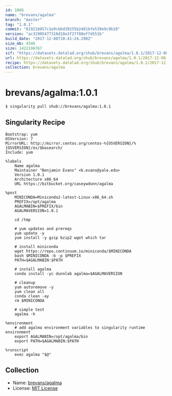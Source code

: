 ```yaml
---
id: 1066
name: "brevans/agalma"
branch: "master"
tag: "1.0.1"
commit: "819218857c1e9cbbd39255b2481bfe539e9c9b10"
version: "ac31905477318d18e3f27f80ef7d551b"
build_date: "2017-12-08T10:41:24.290Z"
size_mb: 4546
size: 1422196767
sif: "https://datasets.datalad.org/shub/brevans/agalma/1.0.1/2017-12-08-81921885-ac319054/ac31905477318d18e3f27f80ef7d551b.simg"
url: https://datasets.datalad.org/shub/brevans/agalma/1.0.1/2017-12-08-81921885-ac319054/
recipe: https://datasets.datalad.org/shub/brevans/agalma/1.0.1/2017-12-08-81921885-ac319054/Singularity
collection: brevans/agalma
---
```


# brevans/agalma:1.0.1

```bash
$ singularity pull shub://brevans/agalma:1.0.1
```

## Singularity Recipe

```singularity
Bootstrap: yum
OSVersion: 7
MirrorURL: http://mirror.centos.org/centos-%{OSVERSION}/%{OSVERSION}/os/$basearch/
Include: yum

%labels
    Name agalma
    Maintainer "Benjamin Evans" <b.evans@yale.edu>
    Version 1.0.1
    Architecture x86_64
    URL https://bitbucket.org/caseywdunn/agalma

%post
    MINICONDA=Miniconda2-latest-Linux-x86_64.sh
    PREFIX=/opt/agalma
    AGALMABIN=$PREFIX/bin
    AGALMAVERSION=1.0.1

    cd /tmp

    # yum updates and prereqs
    yum update -y
    yum install -y gzip bzip2 wget which tar

    # install miniconda
    wget https://repo.continuum.io/miniconda/$MINICONDA
    bash $MINICONDA -b -p $PREFIX
    PATH=$AGALMABIN:$PATH

    # install agalma
    conda install -yc dunnlab agalma=$AGALMAVERSION

    # cleanup
    yum autoremove -y
    yum clean all
    conda clean -ay
    rm $MINICONDA
    
    # simple test
    agalma -h

%environment
    # add agalma environment variables to singularity runtime environment
    export AGALMABIN=/opt/agalma/bin
    export PATH=$AGALMABIN:$PATH

%runscript
    exec agalma "$@"
```

## Collection

 - Name: [brevans/agalma](https://github.com/brevans/agalma)
 - License: [MIT License](https://api.github.com/licenses/mit)

